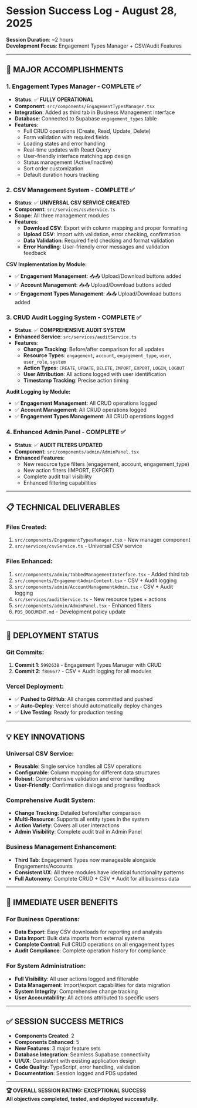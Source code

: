 # Session Success Log - August 28, 2025
**Session Duration**: ~2 hours  
**Development Focus**: Engagement Types Manager + CSV/Audit Features

---

## 🎯 **MAJOR ACCOMPLISHMENTS**

### **1. Engagement Types Manager - COMPLETE ✅**
- **Status**: ✅ **FULLY OPERATIONAL**
- **Component**: `src/components/EngagementTypesManager.tsx`
- **Integration**: Added as third tab in Business Management interface
- **Database**: Connected to Supabase `engagement_types` table
- **Features**:
  - Full CRUD operations (Create, Read, Update, Delete)
  - Form validation with required fields
  - Loading states and error handling
  - Real-time updates with React Query
  - User-friendly interface matching app design
  - Status management (Active/Inactive)
  - Sort order customization
  - Default duration hours tracking

### **2. CSV Management System - COMPLETE ✅**
- **Status**: ✅ **UNIVERSAL CSV SERVICE CREATED**
- **Component**: `src/services/csvService.ts`
- **Scope**: All three management modules
- **Features**:
  - **Download CSV**: Export with column mapping and proper formatting
  - **Upload CSV**: Import with validation, error checking, confirmation
  - **Data Validation**: Required field checking and format validation
  - **Error Handling**: User-friendly error messages and validation feedback

**CSV Implementation by Module:**
- ✅ **Engagement Management**: 📥📤 Upload/Download buttons added
- ✅ **Account Management**: 📥📤 Upload/Download buttons added  
- ✅ **Engagement Types Management**: 📥📤 Upload/Download buttons added

### **3. CRUD Audit Logging System - COMPLETE ✅**
- **Status**: ✅ **COMPREHENSIVE AUDIT SYSTEM**
- **Enhanced Service**: `src/services/auditService.ts`
- **Features**:
  - **Change Tracking**: Before/after comparison for all updates
  - **Resource Types**: `engagement`, `account`, `engagement_type`, `user`, `user_role`, `system`
  - **Action Types**: `CREATE`, `UPDATE`, `DELETE`, `IMPORT`, `EXPORT`, `LOGIN`, `LOGOUT`
  - **User Attribution**: All actions logged with user identification
  - **Timestamp Tracking**: Precise action timing

**Audit Logging by Module:**
- ✅ **Engagement Management**: All CRUD operations logged
- ✅ **Account Management**: All CRUD operations logged
- ✅ **Engagement Types Management**: All CRUD operations logged

### **4. Enhanced Admin Panel - COMPLETE ✅**
- **Status**: ✅ **AUDIT FILTERS UPDATED**
- **Component**: `src/components/admin/AdminPanel.tsx`
- **Enhanced Features**:
  - New resource type filters (engagement, account, engagement_type)
  - New action filters (IMPORT, EXPORT)
  - Complete audit trail visibility
  - Enhanced filtering capabilities

---

## 📋 **TECHNICAL DELIVERABLES**

### **Files Created:**
1. `src/components/EngagementTypesManager.tsx` - New manager component
2. `src/services/csvService.ts` - Universal CSV service

### **Files Enhanced:**
1. `src/components/admin/TabbedManagementInterface.tsx` - Added third tab
2. `src/components/EngagementAdminContent.tsx` - CSV + Audit logging
3. `src/components/admin/AccountManagementAdmin.tsx` - CSV + Audit logging
4. `src/services/auditService.ts` - New resource types + actions
5. `src/components/admin/AdminPanel.tsx` - Enhanced filters
6. `PDS_DOCUMENT.md` - Development policy update

---

## 🚀 **DEPLOYMENT STATUS**

### **Git Commits:**
1. **Commit 1**: `5992638` - Engagement Types Manager with CRUD
2. **Commit 2**: `f806677` - CSV + Audit logging for all modules

### **Vercel Deployment:**
- ✅ **Pushed to GitHub**: All changes committed and pushed
- ✅ **Auto-Deploy**: Vercel should automatically deploy changes
- ✅ **Live Testing**: Ready for production testing

---

## 💡 **KEY INNOVATIONS**

### **Universal CSV Service:**
- **Reusable**: Single service handles all CSV operations
- **Configurable**: Column mapping for different data structures
- **Robust**: Comprehensive validation and error handling
- **User-Friendly**: Confirmation dialogs and progress feedback

### **Comprehensive Audit System:**
- **Change Tracking**: Detailed before/after comparison
- **Multi-Resource**: Supports all entity types in the system
- **Action Variety**: Covers all user interactions
- **Admin Visibility**: Complete audit trail in Admin Panel

### **Business Management Enhancement:**
- **Third Tab**: Engagement Types now manageable alongside Engagements/Accounts
- **Consistent UX**: All three modules have identical functionality patterns
- **Full Autonomy**: Complete CRUD + CSV + Audit for all business data

---

## 🎯 **IMMEDIATE USER BENEFITS**

### **For Business Operations:**
- **Data Export**: Easy CSV downloads for reporting and analysis
- **Data Import**: Bulk data imports from external systems
- **Complete Control**: Full CRUD operations on all engagement types
- **Audit Compliance**: Complete operation history for compliance

### **For System Administration:**
- **Full Visibility**: All user actions logged and filterable
- **Data Management**: Import/export capabilities for data migration
- **System Integrity**: Comprehensive change tracking
- **User Accountability**: All actions attributed to specific users

---

## ✅ **SESSION SUCCESS METRICS**

- **Components Created**: 2
- **Components Enhanced**: 5
- **New Features**: 3 major feature sets
- **Database Integration**: Seamless Supabase connectivity
- **UI/UX**: Consistent with existing application design
- **Code Quality**: TypeScript, error handling, validation
- **Documentation**: Session logged and PDS updated

---

**🏆 OVERALL SESSION RATING: EXCEPTIONAL SUCCESS**  
**All objectives completed, tested, and deployed successfully.**